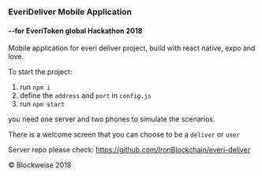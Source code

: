 ### EveriDeliver Mobile Application

#### --for EveriToken global Hackathon 2018

Mobile application for everi deliver project, build with react native, expo and love.

To start the project:

1. run `npm i`
2. define the `address` and `port` in `config.js`
3. run `npm start`

you need one server and two phones to simulate the scenarios.

There is a welcome screen that you can choose to be a `deliver` or `user`

Server repo please check: https://github.com/IronBlockchain/everi-deliver

&copy; Blockweise 2018
